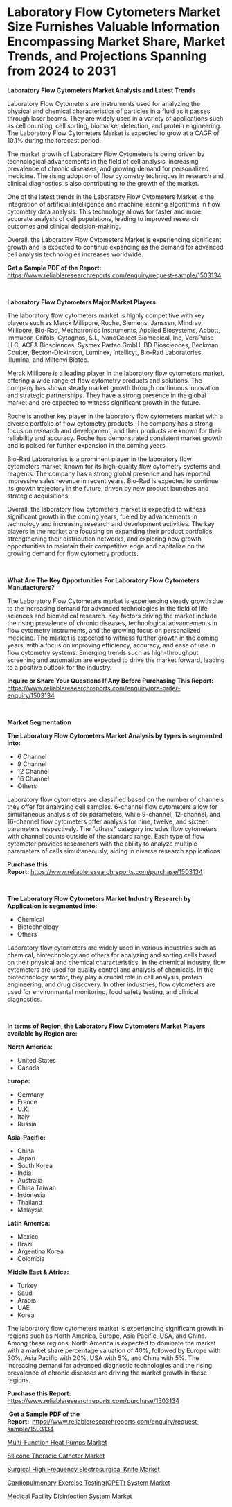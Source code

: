 <p><h1>Laboratory Flow Cytometers Market Size Furnishes Valuable Information Encompassing Market Share, Market Trends, and Projections Spanning from 2024 to 2031</h1></p><p><strong>Laboratory Flow Cytometers Market Analysis and Latest Trends</strong></p>
<p><p>Laboratory Flow Cytometers are instruments used for analyzing the physical and chemical characteristics of particles in a fluid as it passes through laser beams. They are widely used in a variety of applications such as cell counting, cell sorting, biomarker detection, and protein engineering. The Laboratory Flow Cytometers Market is expected to grow at a CAGR of 10.1% during the forecast period. </p><p>The market growth of Laboratory Flow Cytometers is being driven by technological advancements in the field of cell analysis, increasing prevalence of chronic diseases, and growing demand for personalized medicine. The rising adoption of flow cytometry techniques in research and clinical diagnostics is also contributing to the growth of the market.</p><p>One of the latest trends in the Laboratory Flow Cytometers Market is the integration of artificial intelligence and machine learning algorithms in flow cytometry data analysis. This technology allows for faster and more accurate analysis of cell populations, leading to improved research outcomes and clinical decision-making.</p><p>Overall, the Laboratory Flow Cytometers Market is experiencing significant growth and is expected to continue expanding as the demand for advanced cell analysis technologies increases worldwide.</p></p>
<p><strong>Get a Sample PDF of the Report:&nbsp;</strong> <a href="https://www.reliableresearchreports.com/enquiry/request-sample/1503134">https://www.reliableresearchreports.com/enquiry/request-sample/1503134</a></p>
<p>&nbsp;</p>
<p><strong>Laboratory Flow Cytometers Major Market Players</strong></p>
<p><p>The laboratory flow cytometers market is highly competitive with key players such as Merck Millipore, Roche, Siemens, Janssen, Mindray, Millipore, Bio-Rad, Mechatronics Instruments, Applied Biosystems, Abbott, Immucor, Grifols, Cytognos, S.L, NanoCellect Biomedical, Inc, VeraPulse LLC, ACEA Biosciences, Sysmex Partec GmbH, BD Biosciences, Beckman Coulter, Becton-Dickinson, Luminex, Intellicyt, Bio-Rad Laboratories, Illumina, and Miltenyi Biotec.</p><p>Merck Millipore is a leading player in the laboratory flow cytometers market, offering a wide range of flow cytometry products and solutions. The company has shown steady market growth through continuous innovation and strategic partnerships. They have a strong presence in the global market and are expected to witness significant growth in the future.</p><p>Roche is another key player in the laboratory flow cytometers market with a diverse portfolio of flow cytometry products. The company has a strong focus on research and development, and their products are known for their reliability and accuracy. Roche has demonstrated consistent market growth and is poised for further expansion in the coming years.</p><p>Bio-Rad Laboratories is a prominent player in the laboratory flow cytometers market, known for its high-quality flow cytometry systems and reagents. The company has a strong global presence and has reported impressive sales revenue in recent years. Bio-Rad is expected to continue its growth trajectory in the future, driven by new product launches and strategic acquisitions.</p><p>Overall, the laboratory flow cytometers market is expected to witness significant growth in the coming years, fueled by advancements in technology and increasing research and development activities. The key players in the market are focusing on expanding their product portfolios, strengthening their distribution networks, and exploring new growth opportunities to maintain their competitive edge and capitalize on the growing demand for flow cytometry products.</p></p>
<p>&nbsp;</p>
<p><strong>What Are The Key Opportunities For Laboratory Flow Cytometers Manufacturers?</strong></p>
<p><p>The Laboratory Flow Cytometers market is experiencing steady growth due to the increasing demand for advanced technologies in the field of life sciences and biomedical research. Key factors driving the market include the rising prevalence of chronic diseases, technological advancements in flow cytometry instruments, and the growing focus on personalized medicine. The market is expected to witness further growth in the coming years, with a focus on improving efficiency, accuracy, and ease of use in flow cytometry systems. Emerging trends such as high-throughput screening and automation are expected to drive the market forward, leading to a positive outlook for the industry.</p></p>
<p><strong>Inquire or Share Your Questions If Any Before Purchasing This Report:</strong> <a href="https://www.reliableresearchreports.com/enquiry/pre-order-enquiry/1503134">https://www.reliableresearchreports.com/enquiry/pre-order-enquiry/1503134</a></p>
<p>&nbsp;</p>
<p><strong>Market Segmentation</strong></p>
<p><strong>The Laboratory Flow Cytometers Market Analysis by types is segmented into:</strong></p>
<p><ul><li>6 Channel</li><li>9 Channel</li><li>12 Channel</li><li>16 Channel</li><li>Others</li></ul></p>
<p><p>Laboratory flow cytometers are classified based on the number of channels they offer for analyzing cell samples. 6-channel flow cytometers allow for simultaneous analysis of six parameters, while 9-channel, 12-channel, and 16-channel flow cytometers offer analysis for nine, twelve, and sixteen parameters respectively. The "others" category includes flow cytometers with channel counts outside of the standard range. Each type of flow cytometer provides researchers with the ability to analyze multiple parameters of cells simultaneously, aiding in diverse research applications.</p></p>
<p><strong>Purchase this Report:&nbsp;</strong><a href="https://www.reliableresearchreports.com/purchase/1503134">https://www.reliableresearchreports.com/purchase/1503134</a></p>
<p>&nbsp;</p>
<p><strong>The Laboratory Flow Cytometers Market Industry Research by Application is segmented into:</strong></p>
<p><ul><li>Chemical</li><li>Biotechnology</li><li>Others</li></ul></p>
<p><p>Laboratory flow cytometers are widely used in various industries such as chemical, biotechnology and others for analyzing and sorting cells based on their physical and chemical characteristics. In the chemical industry, flow cytometers are used for quality control and analysis of chemicals. In the biotechnology sector, they play a crucial role in cell analysis, protein engineering, and drug discovery. In other industries, flow cytometers are used for environmental monitoring, food safety testing, and clinical diagnostics.</p></p>
<p>&nbsp;</p>
<p><strong>In terms of Region, the Laboratory Flow Cytometers Market Players available by Region are:</strong></p>
<p>
    <p> <strong> North America: </strong>
        <ul>
            <li>United States</li>
            <li>Canada</li>
        </ul>
        </p> 
    <p> <strong> Europe: </strong>
        <ul>
            <li>Germany</li>
            <li>France</li>
            <li>U.K.</li>
            <li>Italy</li>
            <li>Russia</li>
        </ul>
        </p> 
    <p> <strong> Asia-Pacific: </strong>
        <ul>
            <li>China</li>
            <li>Japan</li>
            <li>South Korea</li>
            <li>India</li>
            <li>Australia</li>
            <li>China Taiwan</li>
            <li>Indonesia</li>
            <li>Thailand</li>
            <li>Malaysia</li>
        </ul>
        </p> 
    <p> <strong> Latin America: </strong>
        <ul>
            <li>Mexico</li>
            <li>Brazil</li>
            <li>Argentina Korea</li>
            <li>Colombia</li>
        </ul>
        </p> 
    <p> <strong> Middle East & Africa: </strong>
        <ul>
            <li>Turkey</li>
            <li>Saudi</li>
            <li>Arabia</li>
            <li>UAE</li>
            <li>Korea</li>
        </ul>
    </p>
    </p>
<p><p>The laboratory flow cytometers market is experiencing significant growth in regions such as North America, Europe, Asia Pacific, USA, and China. Among these regions, North America is expected to dominate the market with a market share percentage valuation of 40%, followed by Europe with 30%, Asia Pacific with 20%, USA with 5%, and China with 5%. The increasing demand for advanced diagnostic technologies and the rising prevalence of chronic diseases are driving the market growth in these regions.</p></p>
<p><strong>Purchase this Report: </strong><a href="https://www.reliableresearchreports.com/purchase/1503134">https://www.reliableresearchreports.com/purchase/1503134</a></p>
<p>&nbsp;<strong>Get a Sample PDF of the Report:&nbsp;&nbsp;</strong><a href="https://www.reliableresearchreports.com/enquiry/request-sample/1503134">https://www.reliableresearchreports.com/enquiry/request-sample/1503134</a></p>
<p><strong></strong></p>
<p><p><a href="https://github.com/danielneavesallisons03mba/Market-Research-Report-List-1/blob/main/multi-function-heat-pumps-market.md">Multi-Function Heat Pumps Market</a></p><p><a href="https://github.com/dimitrishawkinswaynenp91rgz/Market-Research-Report-List-1/blob/main/silicone-thoracic-catheter-market.md">Silicone Thoracic Catheter Market</a></p><p><a href="https://medium.com/@elianhickle/surgical-high-frequency-electrosurgical-knife-market-analysis-its-cagr-market-segmentation-and-ff9129540a29">Surgical High Frequency Electrosurgical Knife Market</a></p><p><a href="https://medium.com/@elianhickle/decoding-cardiopulmonary-exercise-testing-cpet-system-market-metrics-market-share-trends-and-8307f16227bb">Cardiopulmonary Exercise Testing(CPET) System Market</a></p><p><a href="https://medium.com/@elianhickle/medical-facility-disinfection-system-market-the-key-to-successful-business-strategy-forecast-till-aee712d13969">Medical Facility Disinfection System Market</a></p></p>